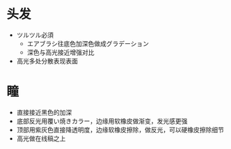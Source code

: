 # 头发
- ツルツル必須
    - エアブラシ往底色加深色做成グラデーション
    - 深色与高光接近增强对比
- 高光多处分散表现表面

# 瞳
- 直接接近黑色的加深
- 底部反光用覆い焼きカラー，边缘用软橡皮做渐变，发光感更强
- 顶部用紫灰色直接降透明度，边缘软橡皮擦除，做反光，可以硬橡皮擦除细节
- 高光做在线稿之上

